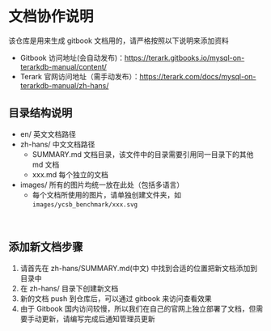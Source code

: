 # 文档协作说明

该仓库是用来生成 gitbook 文档用的，请严格按照以下说明来添加资料

- Gitbook 访问地址(会自动发布)：https://terark.gitbooks.io/mysql-on-terarkdb-manual/content/
- Terark 官网访问地址（需手动发布）：https://terark.com/docs/mysql-on-terarkdb-manual/zh-hans/


## 目录结构说明
- en/  英文文档路径
- zh-hans/  中文文档路径
  - SUMMARY.md  文档目录，该文件中的目录需要引用同一目录下的其他 md 文档
  - xxx.md 每个独立的文档
- images/ 所有的图片均统一放在此处（包括多语言）
  - 每个文档所使用的图片，请单独创建文件夹，如 `images/ycsb_benchmark/xxx.svg`

  
## 添加新文档步骤

1. 请首先在 zh-hans/SUMMARY.md(中文) 中找到合适的位置把新文档添加到目录中
2. 在 zh-hans/ 目录下创建新文档
3. 新的文档 push 到仓库后，可以通过 gitbook 来访问查看效果
4. 由于 Gitbook 国内访问较慢，所以我们在自己的官网上独立部署了文档，但需要手动更新，请编写完成后通知管理员更新
